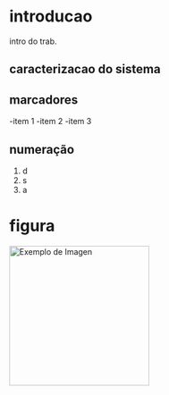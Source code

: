 # introducao

intro do trab.
## caracterizacao do sistema


## marcadores
-item 1
-item 2
-item 3

## numeração 
1. d
2. s
3. a

# figura 
<img src="https://bangkok.nyc3.cdn.digitaloceanspaces.com/20230600_s1_webp_o_05/sticker-fan_10659514_o.webp" alt="Exemplo de Imagen" width="250" >


